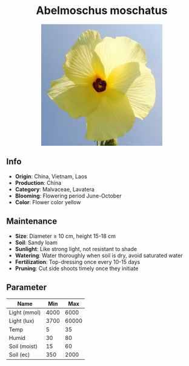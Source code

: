 <h1 align='center'>Abelmoschus moschatus</h1>
<p align="center">
    <img 
        align='center'
        width='320'
        src="../images/abelmoschus moschatus.png" 
        alt='Abelmoschus moschatus' />
</p>

## Info

 - **Origin**: China, Vietnam, Laos
 - **Production**: China
 - **Category**: Malvaceae, Lavatera
 - **Blooming**: Flowering period June-October
 - **Color**: Flower color yellow

## Maintenance

 - **Size**: Diameter ≥ 10 cm, height 15-18 cm
 - **Soil**: Sandy loam
 - **Sunlight**: Like strong light, not resistant to shade
 - **Watering**: Water thoroughly when soil is dry, avoid saturated water
 - **Fertilization**: Top-dressing once every 10-15 days
 - **Pruning**: Cut side shoots timely once they initiate

## Parameter

| Name         | Min  | Max   |
|--------------|------|-------|
| Light (mmol) | 4000 | 6000  |
| Light (lux)  | 3700 | 60000 |
| Temp         | 5    | 35    |
| Humid        | 30   | 80    |
| Soil (moist) | 15   | 60    |
| Soil (ec)    | 350  | 2000  |